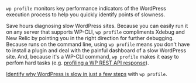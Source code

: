 `wp profile` monitors key performance indicators of the WordPress execution process to help you quickly identify points of slowness.

Save hours diagnosing slow WordPress sites. Because you can easily run it on any server that supports WP-CLI, `wp profile` compliments Xdebug and New Relic by pointing you in the right direction for further debugging. Because runs on the command line, using `wp profile` means you don't have to install a plugin and deal with the painful dashboard of a slow WordPress site. And, because it's a WP-CLI command, `wp profile` makes it easy to perfom hard tasks (e.g. [profiling a WP REST API response](https://runcommand.io/to/profile-wp-rest-api/)).

[Identify why WordPress is slow in just a few steps](https://runcommand.io/to/identify-wordpress-slowness/) with `wp profile`.
